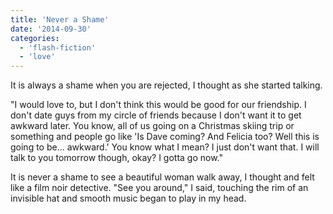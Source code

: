 ```yaml
---
title: 'Never a Shame'
date: '2014-09-30'
categories:
  - 'flash-fiction'
  - 'love'
---
```


It is always a shame when you are rejected, I thought as she started talking.

"I would love to, but I don't think this would be good for our friendship. I
don't date guys from my circle of friends because I don't want it to get awkward
later. You know, all of us going on a Christmas skiing trip or something and
people go like 'Is Dave coming? And Felicia too? Well this is going to be...
awkward.' You know what I mean? I just don't want that. I will talk to you
tomorrow though, okay? I gotta go now."

It is never a shame to see a beautiful woman walk away, I thought and felt like
a film noir detective. "See you around," I said, touching the rim of an
invisible hat and smooth music began to play in my head.
